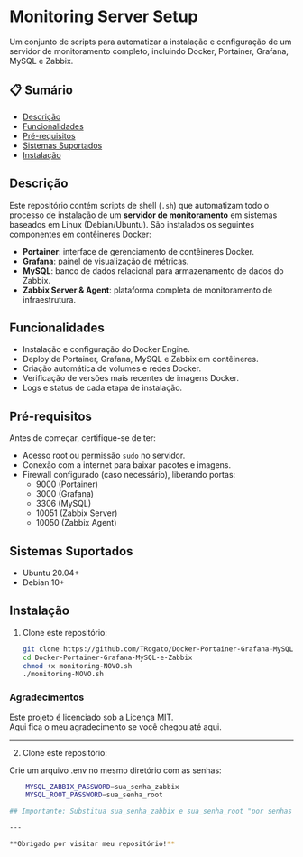 # Monitoring Server Setup

Um conjunto de scripts para automatizar a instalação e configuração de um servidor de monitoramento completo, incluindo Docker, Portainer, Grafana, MySQL e Zabbix.

## 📋 Sumário

- [Descrição](#descrição)
- [Funcionalidades](#funcionalidades)
- [Pré-requisitos](#pré-requisitos)
- [Sistemas Suportados](#sistemas-suportados)
- [Instalação](#instalação)
  

## Descrição

Este repositório contém scripts de shell (`.sh`) que automatizam todo o processo de instalação de um **servidor de monitoramento** em sistemas baseados em Linux (Debian/Ubuntu). São instalados os seguintes componentes em contêineres Docker:

- **Portainer**: interface de gerenciamento de contêineres Docker.
- **Grafana**: painel de visualização de métricas.
- **MySQL**: banco de dados relacional para armazenamento de dados do Zabbix.
- **Zabbix Server & Agent**: plataforma completa de monitoramento de infraestrutura.

## Funcionalidades

- Instalação e configuração do Docker Engine.
- Deploy de Portainer, Grafana, MySQL e Zabbix em contêineres.
- Criação automática de volumes e redes Docker.
- Verificação de versões mais recentes de imagens Docker.
- Logs e status de cada etapa de instalação.

## Pré-requisitos

Antes de começar, certifique-se de ter:

- Acesso root ou permissão `sudo` no servidor.
- Conexão com a internet para baixar pacotes e imagens.
- Firewall configurado (caso necessário), liberando portas:
  - 9000 (Portainer)
  - 3000 (Grafana)
  - 3306 (MySQL)
  - 10051 (Zabbix Server)
  - 10050 (Zabbix Agent)

## Sistemas Suportados

- Ubuntu 20.04+  
- Debian 10+  

## Instalação

1. Clone este repositório:
   ```bash
   git clone https://github.com/TRogato/Docker-Portainer-Grafana-MySQL-e-Zabbix.git
   cd Docker-Portainer-Grafana-MySQL-e-Zabbix
   chmod +x monitoring-NOVO.sh
   ./monitoring-NOVO.sh
   
### Agradecimentos

Este projeto é licenciado sob a Licença MIT.  
Aqui fica o meu agradecimento se você chegou até aqui.

______________________________________________________________________________________________________________________
2. Clone este repositório:
   
Crie um arquivo .env no mesmo diretório com as senhas:

  ```bash
      MYSQL_ZABBIX_PASSWORD=sua_senha_zabbix
      MYSQL_ROOT_PASSWORD=sua_senha_root

## Importante: Substitua sua_senha_zabbix e sua_senha_root "por senhas fortes e seguras".

--- 

**Obrigado por visitar meu repositório!**
